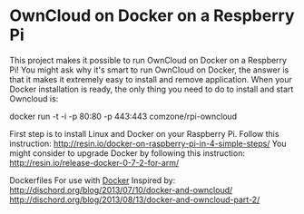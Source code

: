 # OwnCloud on Docker on a Respberry Pi
This project makes it possible to run OwnCloud on Docker on a Respberry Pi!
You might ask why it's smart to run OwnCloud on Docker, the answer is that it makes it extremely easy to install and remove application.
When your Docker installation is ready, the only thing you need to do to install and start Owncloud is:

docker run -t -i -p 80:80 -p 443:443 comzone/rpi-owncloud

First step is to install Linux and Docker on your Raspberry Pi.
Follow this instruction: http://resin.io/docker-on-raspberry-pi-in-4-simple-steps/
You might consider to upgrade Docker by following this instruction: http://resin.io/release-docker-0-7-2-for-arm/


Dockerfiles
For use with [Docker](http://docker.io)
Inspired by:  
http://dischord.org/blog/2013/07/10/docker-and-owncloud/
http://dischord.org/blog/2013/08/13/docker-and-owncloud-part-2/

